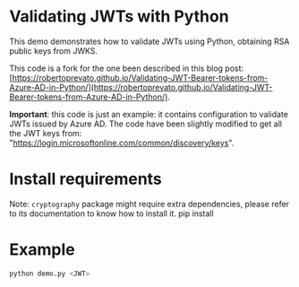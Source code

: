 # Validating JWTs with Python
This demo demonstrates how to validate JWTs using Python, obtaining RSA public keys from JWKS.

This code is a fork for the one been described in this blog post: [https://robertoprevato.github.io/Validating-JWT-Bearer-tokens-from-Azure-AD-in-Python/](https://robertoprevato.github.io/Validating-JWT-Bearer-tokens-from-Azure-AD-in-Python/).

**Important**: this code is just an example: it contains configuration to validate JWTs issued by Azure AD. The code have been slightly modified to get all the JWT keys from: "https://login.microsoftonline.com/common/discovery/keys". 


# Install requirements
Note: `cryptography` package might require extra dependencies, please refer to its documentation to know how to install it.
pip install 

# Example
```bash
python demo.py <JWT>
```

